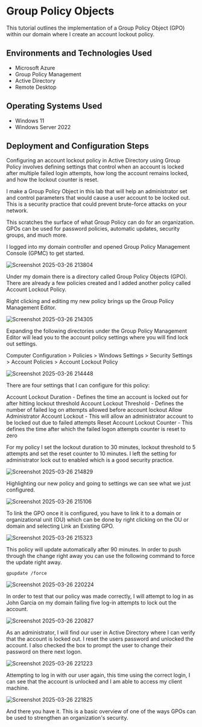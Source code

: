 <h1>Group Policy Objects</h1>
This tutorial outlines the implementation of a Group Policy Object (GPO) within our domain where I create an account lockout policy.  <br />


<h2>Environments and Technologies Used</h2>

- Microsoft Azure
- Group Policy Management
- Active Directory
- Remote Desktop

<h2>Operating Systems Used </h2>

- Windows 11
- Windows Server 2022

<h2>Deployment and Configuration Steps</h2>

<p>
Configuring an account lockout policy in Active Directory using Group Policy involves defining settings that control when an account is locked after multiple failed login attempts, how long the account remains locked, and how the lockout counter is reset.

I make a Group Policy Object in this lab that will help an administrator set and control parameters that would cause a user account to be locked out. This is a security practice that could prevent brute-force attacks on your network.

This scratches the surface of what Group Policy can do for an organization. GPOs can be used for password policies, automatic updates, security groups, and much more.

I logged into my domain controller and opened Group Policy Management Console (GPMC) to get started.
</p>

![Screenshot 2025-03-26 213804](https://github.com/user-attachments/assets/dcd6a9f6-4fad-43c9-a7cb-a9eb57193adc)


<p>
Under my domain there is a directory called Group Policy Objects (GPO). There are already a few policies created and I added another policy called Account Lockout Policy.

Right clicking and editing my new policy brings up the Group Policy Management Editor.
</p>

![Screenshot 2025-03-26 214305](https://github.com/user-attachments/assets/83894458-33de-4afb-bdce-6859705d1ff6)


<p>
Expanding the following directories under the Group Policy Management Editor will lead you to the account policy settings where you will find lock out settings.

Computer Configuration > Policies > Windows Settings > Security Settings > Account Policies > Account Lockout Policy
</p>

![Screenshot 2025-03-26 214448](https://github.com/user-attachments/assets/f0f3f66c-bead-4196-8e96-1568b0233362)


<p>
There are four settings that I can configure for this policy:

Account Lockout Duration - Defines the time an account is locked out for after hitting lockout threshold
Account Lockout Threshold - Defines the number of failed log on attempts allowed before account lockout
Allow Administrator Account Lockout - This will allow an administrator account to be locked out due to failed attempts
Reset Account Lockout Counter - This defines the time after which the failed logon attempts counter is reset to zero

For my policy I set the lockout duration to 30 minutes, lockout threshold to 5 attempts and set the reset counter to 10 minutes. I left the setting for administrator lock out to enabled which is a good security practice.
</p>

![Screenshot 2025-03-26 214829](https://github.com/user-attachments/assets/e8bd1dd6-d6d8-428c-91f3-76cb2dc65c66)


<p>
Highlighting our new policy and going to settings we can see what we just configured.
</p>

![Screenshot 2025-03-26 215106](https://github.com/user-attachments/assets/8504b4f5-e15f-4a2e-b275-5263892ad3d9)


<p>
To link the GPO once it is configured, you have to link it to a domain or organizational unit (OU) which can be done by right clicking on the OU or domain and selecting Link an Existing GPO.

</p>

![Screenshot 2025-03-26 215323](https://github.com/user-attachments/assets/bfe3a0df-3799-48d1-b970-90470ba56bdb)


<p>
This policy will update automatically after 90 minutes. In order to push through the change right away you can use the following command to force the update right away.

	gpupdate /force
</p>

![Screenshot 2025-03-26 220224](https://github.com/user-attachments/assets/3d6990ee-699c-47e7-9138-3c85be5ec911)


<p>
In order to test that our policy was made correctly, I will attempt to log in as John Garcia on my domain failing five log-in attempts to lock out the account.
</p>

![Screenshot 2025-03-26 220827](https://github.com/user-attachments/assets/4111d5db-24b0-4e0e-b94a-142c364d15b7)


<p>
As an administrator, I will find our user in Active Directory where I can verify that the account is locked out. I reset the users password and unlocked the account. I also checked the box to prompt the user to change their password on there next logon.
</p>

![Screenshot 2025-03-26 221223](https://github.com/user-attachments/assets/90d8c570-e83e-44c1-956f-17fed631752a)


<p>
Attempting to log in with our user again, this time using the correct login, I can see that the account is unlocked and I am able to access my client machine.
</p>

![Screenshot 2025-03-26 221825](https://github.com/user-attachments/assets/dca7121e-369b-48f9-ae83-233dd9c11a3d)


<p>
And there you have it. This is a basic overview of one of the ways GPOs can be used to strengthen an organization's security.
</p>
